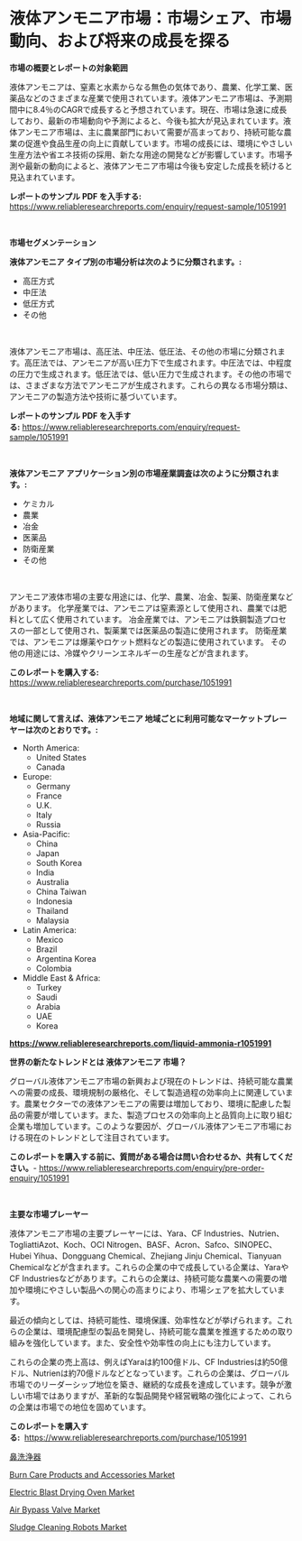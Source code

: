 <p><h1>液体アンモニア市場：市場シェア、市場動向、および将来の成長を探る</h1></p><p><strong>市場の概要とレポートの対象範囲</strong></p>
<p><p>液体アンモニアは、窒素と水素からなる無色の気体であり、農業、化学工業、医薬品などのさまざまな産業で使用されています。液体アンモニア市場は、予測期間中に8.4％のCAGRで成長すると予想されています。現在、市場は急速に成長しており、最新の市場動向や予測によると、今後も拡大が見込まれています。液体アンモニア市場は、主に農業部門において需要が高まっており、持続可能な農業の促進や食品生産の向上に貢献しています。市場の成長には、環境にやさしい生産方法や省エネ技術の採用、新たな用途の開発などが影響しています。市場予測や最新の動向によると、液体アンモニア市場は今後も安定した成長を続けると見込まれています。</p></p>
<p><strong>レポートのサンプル PDF を入手する:</strong> <a href="https://www.reliableresearchreports.com/enquiry/request-sample/1051991">https://www.reliableresearchreports.com/enquiry/request-sample/1051991</a></p>
<p>&nbsp;</p>
<p><strong>市場セグメンテーション</strong></p>
<p><strong>液体アンモニア タイプ別の市場分析は次のように分類されます。:</strong></p>
<p><ul><li>高圧方式</li><li>中圧法</li><li>低圧方式</li><li>その他</li></ul></p>
<p>&nbsp;</p>
<p><p>液体アンモニア市場は、高圧法、中圧法、低圧法、その他の市場に分類されます。高圧法では、アンモニアが高い圧力下で生成されます。中圧法では、中程度の圧力で生成されます。低圧法では、低い圧力で生成されます。その他の市場では、さまざまな方法でアンモニアが生成されます。これらの異なる市場分類は、アンモニアの製造方法や技術に基づいています。</p></p>
<p><strong>レポートのサンプル PDF を入手する:</strong>&nbsp;<a href="https://www.reliableresearchreports.com/enquiry/request-sample/1051991">https://www.reliableresearchreports.com/enquiry/request-sample/1051991</a></p>
<p>&nbsp;</p>
<p><strong> 液体アンモニア アプリケーション別の市場産業調査は次のように分類されます。:</strong></p>
<p><ul><li>ケミカル</li><li>農業</li><li>冶金</li><li>医薬品</li><li>防衛産業</li><li>その他</li></ul></p>
<p>&nbsp;</p>
<p><p>アンモニア液体市場の主要な用途には、化学、農業、冶金、製薬、防衛産業などがあります。 化学産業では、アンモニアは窒素源として使用され、農業では肥料として広く使用されています。 冶金産業では、アンモニアは鉄鋼製造プロセスの一部として使用され、製薬業では医薬品の製造に使用されます。 防衛産業では、アンモニアは爆薬やロケット燃料などの製造に使用されています。 その他の用途には、冷媒やクリーンエネルギーの生産などが含まれます。</p></p>
<p><strong>このレポートを購入する:</strong>&nbsp; <a href="https://www.reliableresearchreports.com/purchase/1051991">https://www.reliableresearchreports.com/purchase/1051991</a></p>
<p>&nbsp;</p>
<p><strong>地域に関して言えば、液体アンモニア 地域ごとに利用可能なマーケットプレーヤーは次のとおりです。:</strong></p>
<p><ul>
    <li>
        North America:
        <ul>
            <li>United States</li>
            <li>Canada</li>
        </ul>
    </li>
    <li>
        Europe:
        <ul>
            <li>Germany</li>
            <li>France</li>
            <li>U.K.</li>
            <li>Italy</li>
            <li>Russia</li>
        </ul>
    </li>
    <li>
        Asia-Pacific:
        <ul>
            <li>China</li>
            <li>Japan</li>
            <li>South Korea</li>
            <li>India</li>
            <li>Australia</li>
            <li>China Taiwan</li>
            <li>Indonesia</li>
            <li>Thailand</li>
            <li>Malaysia</li>
        </ul>
    </li>
    <li>
        Latin America:
        <ul>
            <li>Mexico</li>
            <li>Brazil</li>
            <li>Argentina Korea</li>
            <li>Colombia</li>
        </ul>
    </li>
    <li>
        Middle East & Africa:
        <ul>
            <li>Turkey</li>
            <li>Saudi</li>
            <li>Arabia</li>
            <li>UAE</li>
            <li>Korea</li>
        </ul>
    </li>
    </ul></p>
<p><strong><a href="https://www.reliableresearchreports.com/liquid-ammonia-r1051991">https://www.reliableresearchreports.com/liquid-ammonia-r1051991</a></strong>&nbsp;</p>
<p><strong>世界の新たなトレンドとは 液体アンモニア 市場？</strong></p>
<p><p>グローバル液体アンモニア市場の新興および現在のトレンドは、持続可能な農業への需要の成長、環境規制の厳格化、そして製造過程の効率向上に関連しています。農業セクターでの液体アンモニアの需要は増加しており、環境に配慮した製品の需要が増しています。また、製造プロセスの効率向上と品質向上に取り組む企業も増加しています。このような要因が、グローバル液体アンモニア市場における現在のトレンドとして注目されています。</p></p>
<p><strong>このレポートを購入する前に、質問がある場合は問い合わせるか、共有してください。</strong>- <a href="https://www.reliableresearchreports.com/enquiry/pre-order-enquiry/1051991">https://www.reliableresearchreports.com/enquiry/pre-order-enquiry/1051991</a></p>
<p>&nbsp;</p>
<p><strong>主要な市場プレーヤー</strong></p>
<p><p>液体アンモニア市場の主要プレーヤーには、Yara、CF Industries、Nutrien、TogliattiAzot、Koch、OCI Nitrogen、BASF、Acron、Safco、SINOPEC、Hubei Yihua、Dongguang Chemical、Zhejiang Jinju Chemical、Tianyuan Chemicalなどが含まれます。これらの企業の中で成長している企業は、YaraやCF Industriesなどがあります。これらの企業は、持続可能な農業への需要の増加や環境にやさしい製品への関心の高まりにより、市場シェアを拡大しています。</p><p>最近の傾向としては、持続可能性、環境保護、効率性などが挙げられます。これらの企業は、環境配慮型の製品を開発し、持続可能な農業を推進するための取り組みを強化しています。また、安全性や効率性の向上にも注力しています。</p><p>これらの企業の売上高は、例えばYaraは約100億ドル、CF Industriesは約50億ドル、Nutrienは約70億ドルなどとなっています。これらの企業は、グローバル市場でのリーダーシップ地位を築き、継続的な成長を達成しています。競争が激しい市場ではありますが、革新的な製品開発や経営戦略の強化によって、これらの企業は市場での地位を固めています。</p></p>
<p><strong>このレポートを購入する:</strong>&nbsp;&nbsp;<a href="https://www.reliableresearchreports.com/purchase/1051991">https://www.reliableresearchreports.com/purchase/1051991</a></p>
<p><p><a href="https://github.com/SarahFahey88/Market-Research-Report-List-1/blob/main/108505629817.md">鼻洗浄器</a></p><p><a href="https://www.linkedin.com/pulse/burn-care-products-accessories-market-trends-forecast-competitive-rzp0e?trackingId=I0BPtP2kdLpaoz0LsNvvEw%3D%3D">Burn Care Products and Accessories Market</a></p><p><a href="https://github.com/pgtimber/Market-Research-Report-List-2/blob/main/electric-blast-drying-oven-market.md">Electric Blast Drying Oven Market</a></p><p><a href="https://github.com/lataunyatinikmelvin59ilbd0dv/Market-Research-Report-List-2/blob/main/air-bypass-valve-market.md">Air Bypass Valve Market</a></p><p><a href="https://silk-columnist-571.notion.site/Sludge-Cleaning-Robots-Market-Focuses-on-Market-Share-Size-and-Projected-Forecast-Till-2031-2f0c93d0fdc44285bb626bf30b0106d6">Sludge Cleaning Robots Market</a></p></p>